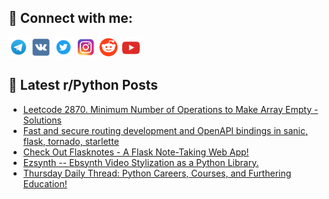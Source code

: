## 🔎 Connect with me:
[<img src="https://github.com/bullbesh/bullbesh/blob/main/images/Telegram.png" width="32" height="32" />](https://t.me/bullbesh)
[<img src="https://github.com/bullbesh/bullbesh/blob/main/images/VK.png" width="32" height="32" />](https://vk.com/bullbesh)
[<img src="https://github.com/bullbesh/bullbesh/blob/main/images/Twitter.png" width="32" height="32" />](https://twitter.com/bullbesh1)
[<img src="https://github.com/bullbesh/bullbesh/blob/main/images/Instagram.png" width="32" height="32" />](https://www.instagram.com/bullbesh)
[<img src="https://github.com/bullbesh/bullbesh/blob/main/images/Reddit.png" width="32" height="32" />](https://www.reddit.com/user/bullbesh)
[<img src="https://github.com/bullbesh/bullbesh/blob/main/images/YouTube.png" width="32" height="32" />](https://www.youtube.com/channel/UCtfjRs6uzgq5mfm8S06WTcg)

## 📕 Latest r/Python Posts
<!-- BLOG-POST-LIST:START -->
- [Leetcode 2870. Minimum Number of Operations to Make Array Empty - Solutions](https://www.reddit.com/r/Python/comments/18y8wdx/leetcode_2870_minimum_number_of_operations_to/)
- [Fast and secure routing development and OpenAPI bindings in sanic, flask, tornado, starlette](https://www.reddit.com/r/Python/comments/18y7t6j/fast_and_secure_routing_development_and_openapi/)
- [Check Out Flasknotes - A Flask Note-Taking Web App!](https://www.reddit.com/r/Python/comments/18y3x63/check_out_flasknotes_a_flask_notetaking_web_app/)
- [Ezsynth -- Ebsynth Video Stylization as a Python Library.](https://www.reddit.com/r/Python/comments/18y13rv/ezsynth_ebsynth_video_stylization_as_a_python/)
- [Thursday Daily Thread: Python Careers, Courses, and Furthering Education!](https://www.reddit.com/r/Python/comments/18xydsg/thursday_daily_thread_python_careers_courses_and/)
<!-- BLOG-POST-LIST:END -->
